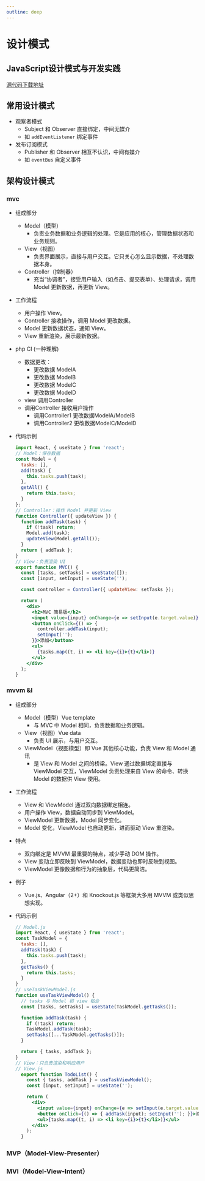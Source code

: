 ```yaml
---
outline: deep
---
```

# 设计模式
## JavaScript设计模式与开发实践
[源代码下载地址](https://www.ituring.com.cn/book/1632)
<script setup>
/*
@include: @/front-end/DesignPatterns/md/1、单例模式.md
@include: @/front-end/DesignPatterns/md/2、策略模式.md
@include: @/front-end/DesignPatterns/md/3、代理模式.md
@include: @/front-end/DesignPatterns/md/4、迭代器模式.md
@include: @/front-end/DesignPatterns/md/5、订阅发布者模式.md
@include: @/front-end/DesignPatterns/md/6、命令模式.md
@include: @/front-end/DesignPatterns/md/7、组合模式.md
@include: @/front-end/DesignPatterns/md/8、模板方法模式.md
@include: @/front-end/DesignPatterns/md/9、享元模式.md
@include: @/front-end/DesignPatterns/md/10、职责链模式.md
@include: @/front-end/DesignPatterns/md/11、中介者模式.md
@include: @/front-end/DesignPatterns/md/12、装饰者模式.md
@include: @/front-end/DesignPatterns/md/13、状态模式.md
@include: @/front-end/DesignPatterns/md/14、适配器模式.md
*/
import { data as posts } from './index.data.mts'
// console.log(posts)
import Content from '@/components/Content.vue'
</script>
<Content :posts="posts" />

## 常用设计模式
- 观察者模式
  - Subject 和 Observer 直接绑定，中间无媒介
  - 如 `addEventListener` 绑定事件
- 发布订阅模式
  - Publisher 和 Observer 相互不认识，中间有媒介
  - 如 `eventBus` 自定义事件

## 架构设计模式
### mvc
- 组成部分
  - Model（模型）
    - 负责业务数据和业务逻辑的处理。它是应用的核心，管理数据状态和业务规则。
  - View（视图）
    - 负责界面展示，直接与用户交互。它只关心怎么显示数据，不处理数据本身。
  - Controller（控制器）
    - 充当“协调者”，接受用户输入（如点击、提交表单）、处理请求，调用 Model 更新数据，再更新 View。

- 工作流程
  - 用户操作 View。
  - Controller 接收操作，调用 Model 更改数据。
  - Model 更新数据状态，通知 View。
  - View 重新渲染，展示最新数据。

- php CI (一种理解)
  - 数据更改：
    - 更改数据 ModelA
    - 更改数据 ModelB
    - 更改数据 ModelC
    - 更改数据 ModelD
  - view 调用Controller
  - 调用Controller 接收用户操作
    - 调用Controller1 更改数据ModelA/ModelB
    - 调用Controller2 更改数据ModelC/ModelD

- 代码示例
  ```jsx
  import React, { useState } from 'react';
  // Model：保存数据
  const Model = {
    tasks: [],
    add(task) {
      this.tasks.push(task);
    },
    getAll() {
      return this.tasks;
    }
  };
  // Controller：操作 Model 并更新 View
  function Controller({ updateView }) {
    function addTask(task) {
      if (!task) return;
      Model.add(task);
      updateView(Model.getAll());
    }
    return { addTask };
  }
  // View：负责渲染 UI
  export function MVC() {
    const [tasks, setTasks] = useState([]);
    const [input, setInput] = useState('');

    const controller = Controller({ updateView: setTasks });

    return (
      <div>
        <h2>MVC 简易版</h2>
        <input value={input} onChange={e => setInput(e.target.value)} />
        <button onClick={() => {
          controller.addTask(input);
          setInput('');
        }}>添加</button>
        <ul>
          {tasks.map((t, i) => <li key={i}>{t}</li>)}
        </ul>
      </div>
    );
  }
  ```

### mvvm  &I
- 组成部分
  - Model（模型）Vue template
    - 与 MVC 中 Model 相同，负责数据和业务逻辑。
  - View（视图）Vue data
    - 负责 UI 展示，与用户交互。
  - ViewModel（视图模型）即 Vue 其他核心功能，负责 View 和 Model 通讯
    - 是 View 和 Model 之间的桥梁。View 通过数据绑定直接与 ViewModel 交互，ViewModel 负责处理来自 View 的命令、转换 Model 的数据供 View 使用。
- 工作流程
  - View 和 ViewModel 通过双向数据绑定相连。
  - 用户操作 View，数据自动同步到 ViewModel。
  - ViewModel 更新数据，Model 同步变化。
  - Model 变化，ViewModel 也自动更新，进而驱动 View 重渲染。

- 特点
  - 双向绑定是 MVVM 最重要的特点，减少手动 DOM 操作。
  - View 变动立即反映到 ViewModel，数据变动也即时反映到视图。
  - ViewModel 更像数据和行为的抽象层，代码更简洁。

- 例子
  - Vue.js、Angular（2+）和 Knockout.js 等框架大多用 MVVM 或类似思想实现。

- 代码示例
  ```jsx
  // Model.js
  import React, { useState } from 'react';
  const TaskModel = {
    tasks: [],
    addTask(task) {
      this.tasks.push(task);
    },
    getTasks() {
      return this.tasks;
    }
  }
  // useTaskViewModel.js
  function useTaskViewModel() {
    // tasks 与 Model 和 view 粘合
    const [tasks, setTasks] = useState(TaskModel.getTasks());

    function addTask(task) {
      if (!task) return;
      TaskModel.addTask(task);
      setTasks([...TaskModel.getTasks()]);
    }

    return { tasks, addTask };
  }
  // View：只负责渲染和响应用户
  // View.js
    export function TodoList() {
      const { tasks, addTask } = useTaskViewModel();
      const [input, setInput] = useState('');

      return (
        <div>
          <input value={input} onChange={e => setInput(e.target.value)} />
          <button onClick={() => { addTask(input); setInput(''); }}>添加</button>
          <ul>{tasks.map((t, i) => <li key={i}>{t}</li>)}</ul>
        </div>
      );
    }
  ```
### MVP（Model-View-Presenter）
### MVI（Model-View-Intent）
